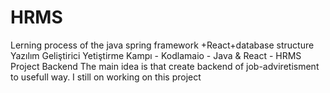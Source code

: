 # HRMS
Lerning process of the java spring framework +React+database structure 
Yazılım Geliştirici Yetiştirme Kampı - Kodlamaio - Java & React - HRMS Project Backend
The main idea is that create backend of job-adviretisment to usefull way.
I still on working on this project
